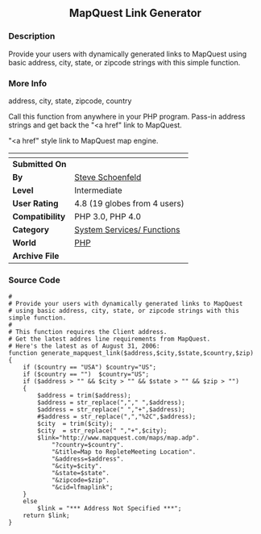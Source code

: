 ﻿<div align="center">

## MapQuest Link Generator


</div>

### Description

Provide your users with dynamically generated links to MapQuest using basic address, city, state, or zipcode strings with this simple function.
 
### More Info
 
address, city, state, zipcode, country

Call this function from anywhere in your PHP program. Pass-in address strings and get back the "&lt;a href" link to MapQuest.

"&lt;a href" style link to MapQuest map engine.


<span>             |<span>
---                |---
**Submitted On**   |
**By**             |[Steve Schoenfeld](https://github.com/Planet-Source-Code/PSCIndex/blob/master/ByAuthor/steve-schoenfeld.md)
**Level**          |Intermediate
**User Rating**    |4.8 (19 globes from 4 users)
**Compatibility**  |PHP 3\.0, PHP 4\.0
**Category**       |[System Services/ Functions](https://github.com/Planet-Source-Code/PSCIndex/blob/master/ByCategory/system-services-functions__8-23.md)
**World**          |[PHP](https://github.com/Planet-Source-Code/PSCIndex/blob/master/ByWorld/php.md)
**Archive File**   |[](https://github.com/Planet-Source-Code/steve-schoenfeld-mapquest-link-generator__8-1229/archive/master.zip)





### Source Code

```
#
# Provide your users with dynamically generated links to MapQuest
# using basic address, city, state, or zipcode strings with this simple function.
#
# This function requires the Client address.
# Get the latest addres line requirements from MapQuest.
# Here's the latest as of August 31, 2006:
function generate_mapquest_link($address,$city,$state,$country,$zip)
{
	if ($country == "USA") $country="US";
	if ($country == "")  $country="US";
	if ($address > "" && $city > "" && $state > "" && $zip > "")
	{
		$address = trim($address);
		$address = str_replace(","," ",$address);
		$address = str_replace(" ","+",$address);
		#$address = str_replace(",","%2C",$address);
		$city  = trim($city);
		$city  = str_replace(" ","+",$city);
		$link="http://www.mapquest.com/maps/map.adp".
			"?country=$country".
			"&title=Map to RepleteMeeting Location".
			"&address=$address".
			"&city=$city".
			"&state=$state".
			"&zipcode=$zip".
			"&cid=lfmaplink";
	}
	else
		$link = "*** Address Not Specified ***";
	return $link;
}
```


